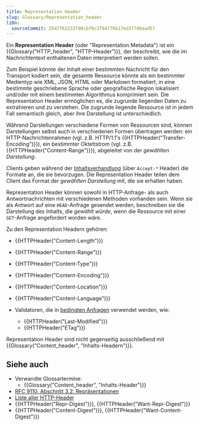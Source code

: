 ```yaml
---
title: Representation Header
slug: Glossary/Representation_header
l10n:
  sourceCommit: 2547f622337d6cbf8c3794776b17ed377d6aad57
---
```


Ein **Representation Header** (oder "Representation Metadata") ist ein {{Glossary("HTTP_header", "HTTP-Header")}}, der beschreibt, wie die im Nachrichtentext enthaltenen Daten interpretiert werden sollen.

Zum Beispiel könnte der Inhalt einer bestimmten Nachricht für den Transport kodiert sein, die gesamte Ressource könnte als ein bestimmter Medientyp wie XML, JSON, HTML oder Markdown formatiert, in eine bestimmte geschriebene Sprache oder geografische Region lokalisiert und/oder mit einem bestimmten Algorithmus komprimiert sein. Die Representation Header ermöglichen es, die zugrunde liegenden Daten zu extrahieren und zu verstehen. Die zugrunde liegende Ressource ist in jedem Fall semantisch gleich, aber ihre Darstellung ist unterschiedlich.

Während Darstellungen verschiedene Formen von Ressourcen sind, können Darstellungen selbst auch in verschiedenen Formen übertragen werden: ein HTTP-Nachrichtenrahmen (vgl. z.B. HTTP/1.1's {{HTTPHeader("Transfer-Encoding")}}), ein bestimmter Oktettstrom (vgl. z.B. {{HTTPHeader("Content-Range")}}), abgeleitet von der _gewählten Darstellung_.

Clients geben während der [Inhaltsverhandlung](/de/docs/Web/HTTP/Guides/Content_negotiation) (über `Accept-*` Header) die Formate an, die sie bevorzugen. Die Representation Header teilen dem Client das Format der _gewählten Darstellung_ mit, die sie erhalten haben.

Representation Header können sowohl in HTTP-Anfrage- als auch Antwortnachrichten mit verschiedenen Methoden vorhanden sein. Wenn sie als Antwort auf eine `HEAD`-Anfrage gesendet werden, beschreiben sie die Darstellung des Inhalts, die _gewählt würde_, wenn die Ressource mit einer `GET`-Anfrage angefordert worden wäre.

Zu den Representation Headern gehören:

- {{HTTPHeader("Content-Length")}}
- {{HTTPHeader("Content-Range")}}
- {{HTTPHeader("Content-Type")}}
- {{HTTPHeader("Content-Encoding")}}
- {{HTTPHeader("Content-Location")}}
- {{HTTPHeader("Content-Language")}}

- Validatoren, die in [bedingten Anfragen](/de/docs/Web/HTTP/Guides/Conditional_requests) verwendet werden, wie:
  - {{HTTPHeader("Last-Modified")}}
  - {{HTTPHeader("ETag")}}

Representation Header sind nicht gegenseitig ausschließend mit {{Glossary("Content_header", "Inhalts-Headern")}}.

## Siehe auch

- Verwandte Glossartermine:
  - {{Glossary("Content_header", "Inhalts-Header")}}
- [RFC 9110, Abschnitt 3.2: Repräsentationen](https://httpwg.org/specs/rfc9110.html#representations)
- [Liste aller HTTP-Header](/de/docs/Web/HTTP/Reference/Headers)
- {{HTTPHeader("Repr-Digest")}}, {{HTTPHeader("Want-Repr-Digest")}}
- {{HTTPHeader("Content-Digest")}}, {{HTTPHeader("Want-Content-Digest")}}
